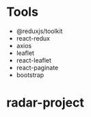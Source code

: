 # Tools

- @reduxjs/toolkit
- react-redux
- axios
- leaflet
- react-leaflet
- react-paginate
- bootstrap
# radar-project
